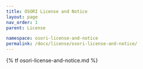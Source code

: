 ```yaml
---
title: OSORI License and Notice
layout: page
nav_order: 1
parent: License

namespace: osori-license-and-notice
permalink: /docs/license/osori-license-and-notice/
---
```

{% tf osori-license-and-notice.md %}